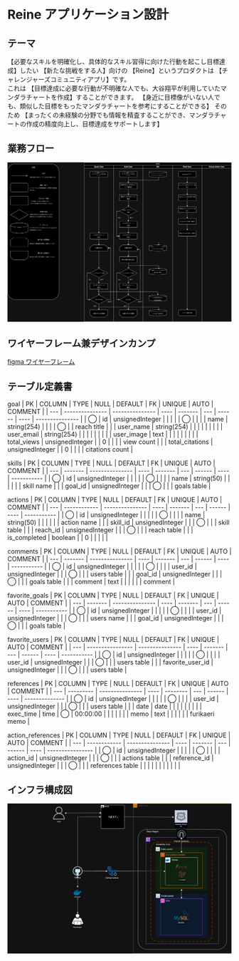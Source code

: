 # Reine アプリケーション設計

## テーマ
【必要なスキルを明確化し、具体的なスキル習得に向けた行動を起こし目標達成】したい
【新たな挑戦をする人】向けの
【Reine】というプロダクトは
【チャレンジャーズコミュニティアプリ】です。<br/>
これは
【目標達成に必要な行動が不明確な人でも、大谷翔平が利用していたマンダラチャートを作成】することができます。
【身近に目標像がいない人でも、類似した目標をもったマンダラチャートを参考にすることができる】
そのため
【まったくの未経験の分野でも情報を精査することができ、マンダラチャートの作成の精度向上し、目標達成をサポートします】

## 業務フロー
![業務フロー](./design/WORK_FLOW.drawio.png)

## ワイヤーフレーム兼デザインカンプ
[figma ワイヤーフレーム](https://www.figma.com/design/AHCdCF0YWXl5T9UwiBvCHX/Reina?node-id=0-1&t=hQmLoyp1Czv6he4l-0)

## テーブル定義書
goal
| PK  | COLUMN          | TYPE            | NULL | DEFAULT | FK  | UNIQUE | AUTO | COMMENT         |
| --- | --------------- | --------------- | ---- | ------- | --- | ------ | ---- | --------------- |
| ◯   | id              | unsignedInteger |      |         |     |        | ◯    |                 |
|     | name            | string(254)     |      |         |     | ◯      |      | reach title     |
|     | user_name       | string(254)     |      |         |     |        |      |                 |
|     | user_email      | string(254)     |      |         |     |        |      |                 |
|     | user_image      | text            |      |         |     |        |      |                 |
|     | total_views     | unsignedInteger |      | 0       |     |        |      | view count      |
|     | total_citations | unsignedInteger |      | 0       |     |        |      | citations count |

skills
| PK  | COLUMN  | TYPE            | NULL | DEFAULT | FK  | UNIQUE | AUTO | COMMENT     |
| --- | ------- | --------------- | ---- | ------- | --- | ------ | ---- | ----------- |
| ◯   | id      | unsignedInteger |      |         |     |        | ◯    |             |
|     | name    | string(50)      |      |         |     |        |      | skill name  |
|     | goal_id | unsignedInteger |      |         | ◯   |        |      | goals table |

actions
| PK  | COLUMN       | TYPE            | NULL | DEFAULT | FK  | UNIQUE | AUTO | COMMENT     |
| --- | ------------ | --------------- | ---- | ------- | --- | ------ | ---- | ----------- |
| ◯   | id           | unsignedInteger |      |         |     |        | ◯    |             |
|     | name         | string(50)      |      |         |     |        |      | action name |
|     | skill_id     | unsignedInteger |      |         | ◯   |        |      | skill table |
|     | reach_id     | unsignedInteger |      |         | ◯   |        |      | reach table |
|     | is_completed | boolean         |      | 0       |     |        |      |             |

comments
| PK  | COLUMN  | TYPE            | NULL | DEFAULT | FK  | UNIQUE | AUTO | COMMENT     |
| --- | ------- | --------------- | ---- | ------- | --- | ------ | ---- | ----------- |
| ◯   | id      | unsignedInteger |      |         |     |        | ◯    |             |
|     | user_id | unsignedInteger |      |         | ◯   |        |      | users table |
|     | goal_id | unsignedInteger |      |         | ◯   |        |      | goals table |
|     | comment | text            |      |         |     |        |      | comment     |

favorite_goals
| PK  | COLUMN  | TYPE            | NULL | DEFAULT | FK  | UNIQUE | AUTO | COMMENT     |
| --- | ------- | --------------- | ---- | ------- | --- | ------ | ---- | ----------- |
| ◯   | id      | unsignedInteger |      |         |     |        | ◯    |             |
|     | user_id | unsignedInteger |      |         | ◯   |        |      | users name  |
|     | goal_id | unsignedInteger |      |         | ◯   |        |      | goals table |

favorite_users
| PK  | COLUMN           | TYPE            | NULL | DEFAULT | FK  | UNIQUE | AUTO | COMMENT     |
| --- | ---------------- | --------------- | ---- | ------- | --- | ------ | ---- | ----------- |
| ◯   | id               | unsignedInteger |      |         |     |        | ◯    |             |
|     | user_id          | unsignedInteger |      |         | ◯   |        |      | users table |
|     | favorite_user_id | unsignedInteger |      |         | ◯   |        |      | users table |

references
| PK  | COLUMN    | TYPE            | NULL | DEFAULT  | FK  | UNIQUE | AUTO | COMMENT        |
| --- | --------- | --------------- | ---- | -------- | --- | ------ | ---- | -------------- |
| ◯   | id        | unsignedInteger |      |          |     |        | ◯    |                |
|     | user_id   | unsignedInteger |      |          | ◯   |        |      | users table    |
|     | date      | date            |      |          |     |        |      |                |
|     | exec_time | time            | ◯    | 00:00:00 |     |        |      |                |
|     | memo      | text            |      |          |     |        |      | furikaeri memo |

action_references
| PK  | COLUMN       | TYPE            | NULL | DEFAULT | FK  | UNIQUE | AUTO | COMMENT          |
| --- | ------------ | --------------- | ---- | ------- | --- | ------ | ---- | ---------------- |
| ◯   | id           | unsignedInteger |      |         |     |        | ◯    |                  |
|     | action_id    | unsignedInteger |      |         | ◯   |        |      | actions table    |
|     | reference_id | unsignedInteger |      |         | ◯   |        |      | references table |
|     |              |                 |      |         |     |        |      |                  |

## インフラ構成図
![インフラ構成図](./design/infraMap.png)

